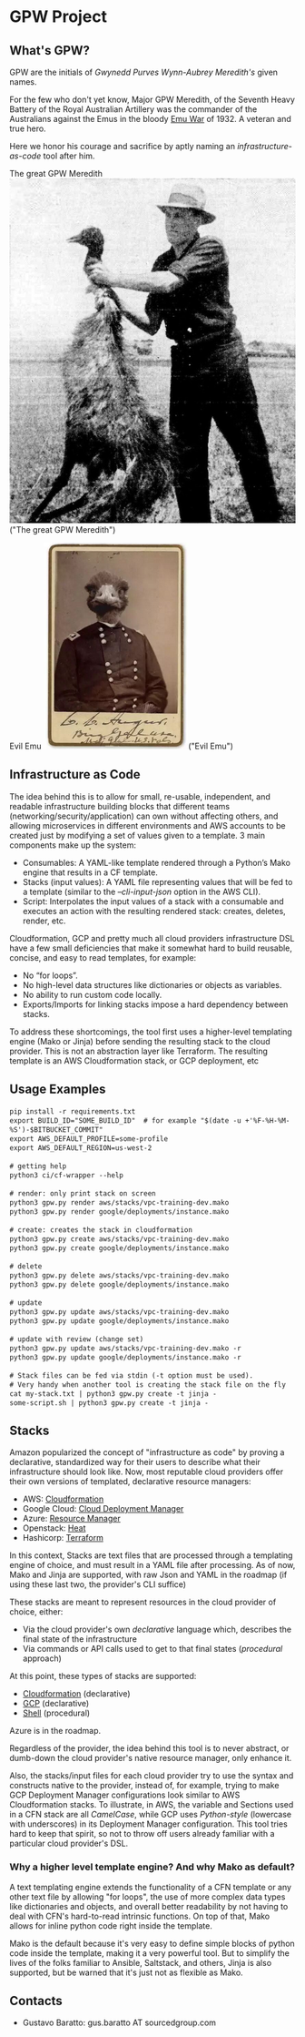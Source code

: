 # GPW Project

## What's GPW?


GPW are the initials of *Gwynedd Purves Wynn-Aubrey Meredith's* given
names.

For the few who don't yet know, Major GPW Meredith, of the Seventh Heavy
Battery of the Royal Australian Artillery was the commander of the Australians
against the Emus in the bloody [Emu War](https://en.wikipedia.org/wiki/Emu_War)
of 1932. A veteran and true hero.

Here we honor his courage and sacrifice by aptly naming an 
*infrastructure-as-code* tool after him.

The great GPW Meredith
![The great GPW Meredith](docs/gpw.jpg)("The great GPW Meredith")

Evil Emu
![Evil Emu](docs/emu.png)("Evil Emu")


## Infrastructure as Code

The idea behind this is to allow for small, re-usable, independent, and readable infrastructure building blocks that different teams (networking/security/application) can own without affecting others, and allowing microservices in different environments and AWS accounts to be created just by modifying a set of values given to a template. 3 main components make up the system:

* Consumables: A YAML-like template rendered through a Python’s Mako engine that results in a CF template.
* Stacks (input values): A YAML file representing values that will be fed to a template (similar to the *–cli-input-json* option in the AWS CLI).
* Script: Interpolates the input values of a stack with a consumable and
  executes an action with the resulting rendered stack: creates, deletes,
  render, etc.

Cloudformation, GCP and pretty much all cloud providers infrastructure DSL have a few small deficiencies that make it somewhat hard to build reusable, concise, and easy to read templates, for example:

* No “for loops”.
* No high-level data structures like dictionaries or objects as variables.
* No ability to run custom code locally.
* Exports/Imports for linking stacks impose a hard dependency between stacks.

To address these shortcomings, the tool first uses a higher-level templating engine (Mako or Jinja) before sending the resulting stack to the cloud provider. This is not an abstraction layer like Terraform. The resulting template is an AWS Cloudformation stack, or GCP deployment, etc


## Usage Examples

```
pip install -r requirements.txt
export BUILD_ID="SOME_BUILD_ID"  # for example "$(date -u +'%F-%H-%M-%S')-$BITBUCKET_COMMIT"
export AWS_DEFAULT_PROFILE=some-profile
export AWS_DEFAULT_REGION=us-west-2

# getting help
python3 ci/cf-wrapper --help

# render: only print stack on screen
python3 gpw.py render aws/stacks/vpc-training-dev.mako
python3 gpw.py render google/deployments/instance.mako

# create: creates the stack in cloudformation
python3 gpw.py create aws/stacks/vpc-training-dev.mako
python3 gpw.py create google/deployments/instance.mako

# delete
python3 gpw.py delete aws/stacks/vpc-training-dev.mako
python3 gpw.py delete google/deployments/instance.mako

# update
python3 gpw.py update aws/stacks/vpc-training-dev.mako
python3 gpw.py update google/deployments/instance.mako

# update with review (change set)
python3 gpw.py update aws/stacks/vpc-training-dev.mako -r
python3 gpw.py update google/deployments/instance.mako -r

# Stack files can be fed via stdin (-t option must be used).
# Very handy when another tool is creating the stack file on the fly
cat my-stack.txt | python3 gpw.py create -t jinja -
some-script.sh | python3 gpw.py create -t jinja -
```

## Stacks

Amazon popularized the concept of "infrastructure as code" by proving a
declarative, standardized way for their users to describe what their
infrastructure should look like. Now, most reputable cloud providers offer their
own versions of templated, declarative resource managers:

* AWS: [Cloudformation](https://aws.amazon.com/cloudformation)
* Google Cloud: [Cloud Deployment Manager](https://cloud.google.com/free-trial/docs/map-aws-google-cloud-platform)
* Azure: [Resource Manager](https://azure.microsoft.com/en-us/features/resource-manager)
* Openstack: [Heat](https://docs.openstack.org/developer/heat/)
* Hashicorp: [Terraform](https://www.terraform.io/)

In this context, Stacks are text files that are processed through a templating
engine of choice, and must result in a YAML file after processing.
As of now, Mako and Jinja are supported, with raw Json and YAML in the roadmap
(if using these last two, the provider's CLI suffice)

These stacks are meant to represent resources in the cloud provider of choice,
either:

* Via the cloud provider's own *declarative* language which, describes the final state of the infrastructure
* Via commands or API calls used to get to that final states (*procedural* approach)

At this point, these types of stacks are supported:

* [Cloudformation](docs/aws.md) (declarative)
* [GCP](docs/gcp.md) (declarative)
* [Shell](docs/shell.md) (procedural)

Azure is in the roadmap.

Regardless of the provider, the idea behind this tool
is to never abstract, or dumb-down  the cloud provider's native
resource manager, only enhance it.

Also, the stacks/input files for each cloud provider try to use the syntax and 
constructs native to the provider, instead of, for example, trying to make GCP
Deployment Manager configurations look similar to AWS Cloudformation stacks.
To illustrate, in AWS, the variable and Sections used in a CFN stack are all 
*CamelCase*, while GCP uses *Python-style* (lowercase with underscores) in its
Deployment Manager configuration. This tool tries hard to keep that spirit, so
not to throw off users already familiar with a particular cloud provider's DSL.


### Why a higher level template engine? And why Mako as default?

A text templating engine extends the functionality of a CFN template or any
other text file by allowing "for loops", the use of more complex data types like
dictionaries and objects, and overall better readability by not having to deal
with CFN's hard-to-read intrinsic functions. On top of that, Mako allows for 
inline python code right inside the template.

Mako is the default because it's very easy to define simple blocks of python
code inside the template, making it a very powerful tool. But to simplify the 
lives of the folks familiar to Ansible, Saltstack, and others, Jinja is also
supported, but be warned that it's just not as flexible as Mako.


## Contacts
- Gustavo Baratto: gus.baratto AT sourcedgroup.com
